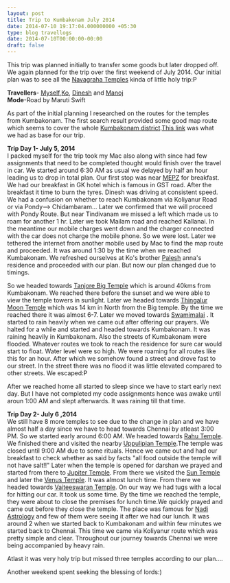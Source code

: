 ```yaml
---
layout: post
title: Trip to Kumbakonam July 2014
date: 2014-07-10 19:17:04.000000000 +05:30
type: blog travellogs
date: 2014-07-10T00:00:00-00:00
draft: false
---
```

This trip was planned initially to transfer some goods but later dropped off. We again planned for the trip over the first weekend of July 2014.
Our initial plan was to see all the [Navagraha Temples](http://en.wikipedia.org/wiki/Navagraha_temples) kinda of little holy trip:P

**Travellers**- [Myself](www.balaaagi.me),[Ko](https://www.facebook.com/komahanpaulraj), [Dinesh](https://www.facebook.com/dinesh.rajee.7) and [Manoj](https://www.facebook.com/profile.php?id=1781440509)<br>
**Mode**-Road by Maruti Swift

As part of the initial planning I researched on the routes for the temples from Kumbakonam. The first search result provided some good map route which seems to cover the whole [Kumbakonam district](http://en.wikipedia.org/wiki/Kumbakonam).[This link](http://kumbakonamtemples.in/navagraha-temple-route-maps.html) was what we had as base for our trip.

**Trip Day 1- July 5, 2014**<br>
I packed myself for the trip took my Mac also along with since had few assignments that need to be completed thought would finish over the travel in car. We started around 6:30 AM as usual we delayed by half an hour leading us to drop in total plan. Our first stop was near [MEPZ](http://en.wikipedia.org/wiki/Madras_Export_Processing_Zone) for breakfast. We had our breakfast in GK hotel which is famous in GST road.
After the breakfast it time to burn the tyres. Dinesh was driving at consistent speed. We had a confusion on whether to reach Kumbakonam via Koliyanur Road or via Pondy--> Chidambaram...
Later we confirmed that we will proceed with Pondy Route. But near Tindivanam we missed a left which made us to roam for another 1 hr. 
Later we took Mailam road and reached Kallanai.
In the meantime our mobile charges went down and the charger connected with the car does not charge the mobile phone.
So we were lost. Later we tethered the internet from another mobile used by Mac to find the map route and proceeded. It was around 1:30 by the time when we reached Kumbakonam.
We refreshed ourselves at Ko's brother [Palesh](https://www.facebook.com/palesh.paulraj) anna's residence and proceeded with our plan. But now our plan changed due to timings.

So we headed towards [Tanjore Big Temple](http://en.wikipedia.org/wiki/Brihadeeswarar_Temple) which is around 40kms from Kumbakonam. We reached there before the sunset and we were able to view the temple towers in sunlight. Later we headed towards [Thingalur Moon Temple](http://en.wikipedia.org/wiki/Kailasanthar_Temple,Thingalur) which was 14 km in North from the Big temple. By the time we reached there it was almost 6-7. Later we moved towards [Swamimalai](http://en.wikipedia.org/wiki/Swaminathaswamy_Temple,_Swamimalai) . It started to rain heavily when we came out after offering our prayers. We halted for a while and started and headed towards Kumbakonam. 
It was raining heavily in Kumbakonam. Also the streets of Kumbakonam were flooded. Whatever routes we took to reach the residence for sure car would start to float. Water level were so high. We were roaming for all routes like this for an hour. After which we somehow found a street and drove fast to our street. In the street there was no flood it was little elevated compared to other streets. We escaped:P

After we reached home all started to sleep since we have to start early next day. But I have not completed my code assignments hence was awake until aroun 1:00 AM and slept afterwards. It was raining till that time.

**Trip Day 2- July 6 ,2014**<br>
We still have 8 more temples to see due to the change in plan and we have almost half a day since we have to head towards Chennai by atleast 3:00 PM. So we started early around 6:00 AM.
We headed towards [Rahu Temple](http://en.wikipedia.org/wiki/Thirunageswaram). We finished there and visited the nearby [Uppulipian Temple](http://en.wikipedia.org/wiki/Uppiliappan_Temple).The temple was closed until 9:00 AM due to some rituals. Hence we came out and had our breakfast to check whether as said by facts "all food outside the temple will not have salt!!"
Later when the temple is opened for darshan we prayed and started from there to [Jupiter Temple](http://en.wikipedia.org/wiki/Apatsahayesvarar_Temple,_Alangudi). From there we visited the [Sun Temple](http://en.wikipedia.org/wiki/Suryanar_Kovil) and later the [Venus Temple](http://en.wikipedia.org/wiki/Agniswarar_Temple,_Kanjanur).
It was almost lunch time. From there we headed towards [Vaiteeswaran Temple](http://en.wikipedia.org/wiki/Vaitheeswaran_Koil). On our way we had tugs with a local for hitting our car. It took us some time.
By the time we reached the temple, they were about to close the premises for lunch time.We quickly prayed and came out before they close the temple.
The place was famous for [Nadi Astrology](http://en.wikipedia.org/wiki/Naadi) and few of them were seeing it after we had our lunch. It was around 2 when we started back to Kumbakonam and within few minutes we started back to Chennai.
This time we came via Koliyanur route which was pretty simple and clear. Throughout our journey towards Chennai we were being accompanied by heavy rain.

Atlast it was very holy trip but missed three temples according to our plan....

Another weekend spent seeking the blessing of lords:)
